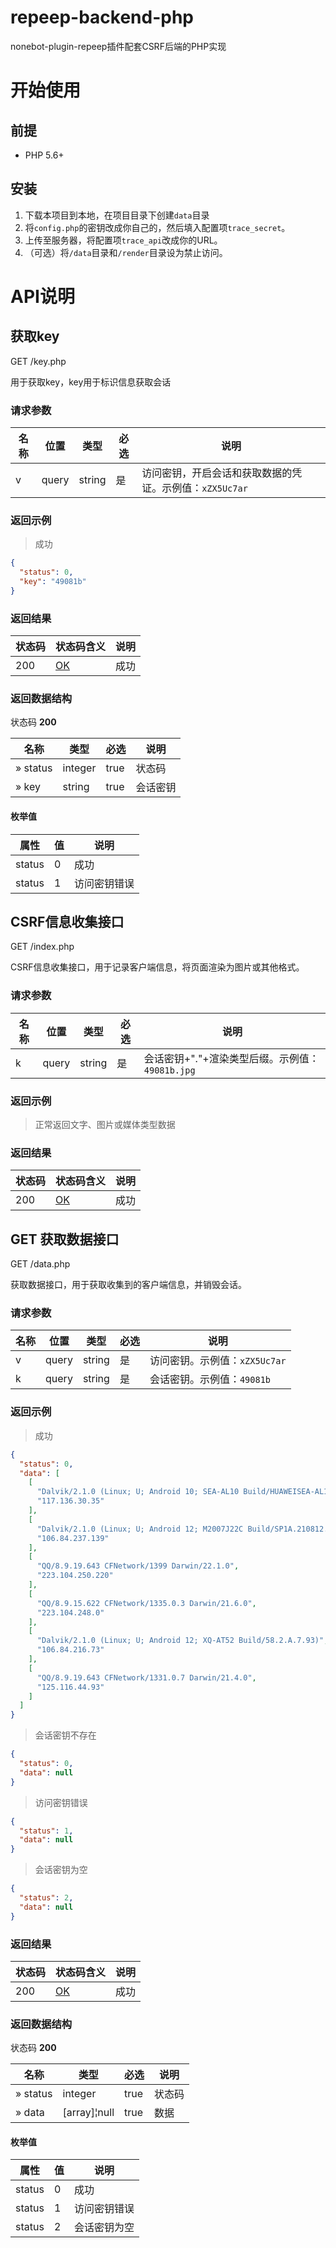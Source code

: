 # repeep-backend-php
nonebot-plugin-repeep插件配套CSRF后端的PHP实现

# 开始使用

## 前提

- PHP 5.6+

## 安装

1. 下载本项目到本地，在项目目录下创建`data`目录
2. 将`config.php`的密钥改成你自己的，然后填入配置项`trace_secret`。
3. 上传至服务器，将配置项`trace_api`改成你的URL。
4. （可选）将`/data`目录和`/render`目录设为禁止访问。

# API说明

## 获取key

GET /key.php

用于获取key，key用于标识信息获取会话

### 请求参数

| 名称 | 位置  | 类型   | 必选 | 说明                                                    |
| ---- | ----- | ------ | ---- | ------------------------------------------------------- |
| v    | query | string | 是   | 访问密钥，开启会话和获取数据的凭证。示例值：`xZX5Uc7ar` |

### 返回示例

> 成功

```json
{
  "status": 0,
  "key": "49081b"
}
```

### 返回结果

| 状态码 | 状态码含义                                              | 说明 |
| ------ | ------------------------------------------------------- | ---- |
| 200    | [OK](https://tools.ietf.org/html/rfc7231#section-6.3.1) | 成功 |

### 返回数据结构

状态码 **200**

| 名称     | 类型    | 必选 | 说明     |
| -------- | ------- | ---- | -------- |
| » status | integer | true | 状态码   |
| » key    | string  | true | 会话密钥 |

#### 枚举值

| 属性   | 值   | 说明         |
| ------ | ---- | ------------ |
| status | 0    | 成功         |
| status | 1    | 访问密钥错误 |

## CSRF信息收集接口

GET /index.php

CSRF信息收集接口，用于记录客户端信息，将页面渲染为图片或其他格式。

### 请求参数

| 名称 | 位置  | 类型   | 必选 | 说明                                            |
| ---- | ----- | ------ | ---- | ----------------------------------------------- |
| k    | query | string | 是   | 会话密钥+"."+渲染类型后缀。示例值：`49081b.jpg` |

### 返回示例

> 正常返回文字、图片或媒体类型数据

### 返回结果

| 状态码 | 状态码含义                                              | 说明 |
| ------ | ------------------------------------------------------- | ---- |
| 200    | [OK](https://tools.ietf.org/html/rfc7231#section-6.3.1) | 成功 |

## GET 获取数据接口

GET /data.php

获取数据接口，用于获取收集到的客户端信息，并销毁会话。

### 请求参数

| 名称 | 位置  | 类型   | 必选 | 说明                          |
| ---- | ----- | ------ | ---- | ----------------------------- |
| v    | query | string | 是   | 访问密钥。示例值：`xZX5Uc7ar` |
| k    | query | string | 是   | 会话密钥。示例值：`49081b`    |

### 返回示例

> 成功

```json
{
  "status": 0,
  "data": [
    [
      "Dalvik/2.1.0 (Linux; U; Android 10; SEA-AL10 Build/HUAWEISEA-AL10)",
      "117.136.30.35"
    ],
    [
      "Dalvik/2.1.0 (Linux; U; Android 12; M2007J22C Build/SP1A.210812.016)",
      "106.84.237.139"
    ],
    [
      "QQ/8.9.19.643 CFNetwork/1399 Darwin/22.1.0",
      "223.104.250.220"
    ],
    [
      "QQ/8.9.15.622 CFNetwork/1335.0.3 Darwin/21.6.0",
      "223.104.248.0"
    ],
    [
      "Dalvik/2.1.0 (Linux; U; Android 12; XQ-AT52 Build/58.2.A.7.93)",
      "106.84.216.73"
    ],
    [
      "QQ/8.9.19.643 CFNetwork/1331.0.7 Darwin/21.4.0",
      "125.116.44.93"
    ]
  ]
}
```

> 会话密钥不存在

```json
{
  "status": 0,
  "data": null
}
```

> 访问密钥错误

```json
{
  "status": 1,
  "data": null
}
```

> 会话密钥为空

```json
{
  "status": 2,
  "data": null
}
```

### 返回结果

| 状态码 | 状态码含义                                              | 说明 |
| ------ | ------------------------------------------------------- | ---- |
| 200    | [OK](https://tools.ietf.org/html/rfc7231#section-6.3.1) | 成功 |

### 返回数据结构

状态码 **200**

| 名称     | 类型         | 必选 | 说明   |
| -------- | ------------ | ---- | ------ |
| » status | integer      | true | 状态码 |
| » data   | [array]¦null | true | 数据   |

#### 枚举值

| 属性   | 值   | 说明         |
| ------ | ---- | ------------ |
| status | 0    | 成功         |
| status | 1    | 访问密钥错误 |
| status | 2    | 会话密钥为空 |
